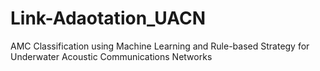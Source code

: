 # Link-Adaotation_UACN
AMC Classification using Machine Learning and Rule-based Strategy for Underwater Acoustic Communications  Networks
